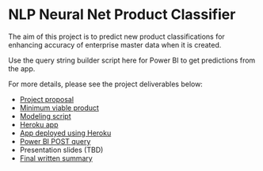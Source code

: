 # NLP Neural Net Product Classifier

The aim of this project is to predict new product classifications for enhancing accuracy of enterprise master data when it is created. 

Use the query string builder script here for Power BI to get predictions from the app.

For more details, please see the project deliverables below:

- [Project proposal](https://github.com/russpv/pytorch_flask_heroku/blob/master/final/proposal.md)
- [Minimum viable product](https://github.com/russpv/pytorch_flask_heroku/blob/master/Tools/SKU_Classifier.ipynb)
- [Modeling script](https://github.com/russpv/pytorch_flask_heroku/blob/master/app/train_test.py)
- [Heroku app](https://github.com/russpv/pytorch_flask_heroku/blob/master/app/main.py)
- [App deployed using Heroku](https://pytorch-flask-heroku.herokuapp.com/predictjson)
- [Power BI POST query](https://github.com/russpv/pytorch_flask_heroku/blob/master/PowerBI/POSTQuery)
- Presentation slides (TBD)
- [Final written summary](https://github.com/russpv/pytorch_flask_heroku/blob/master/final/writeup.md)
